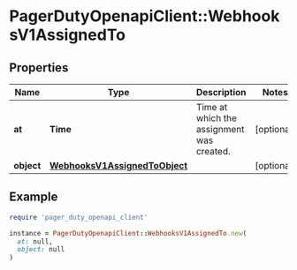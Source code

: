 # PagerDutyOpenapiClient::WebhooksV1AssignedTo

## Properties

| Name | Type | Description | Notes |
| ---- | ---- | ----------- | ----- |
| **at** | **Time** | Time at which the assignment was created. | [optional] |
| **object** | [**WebhooksV1AssignedToObject**](WebhooksV1AssignedToObject.md) |  | [optional] |

## Example

```ruby
require 'pager_duty_openapi_client'

instance = PagerDutyOpenapiClient::WebhooksV1AssignedTo.new(
  at: null,
  object: null
)
```

